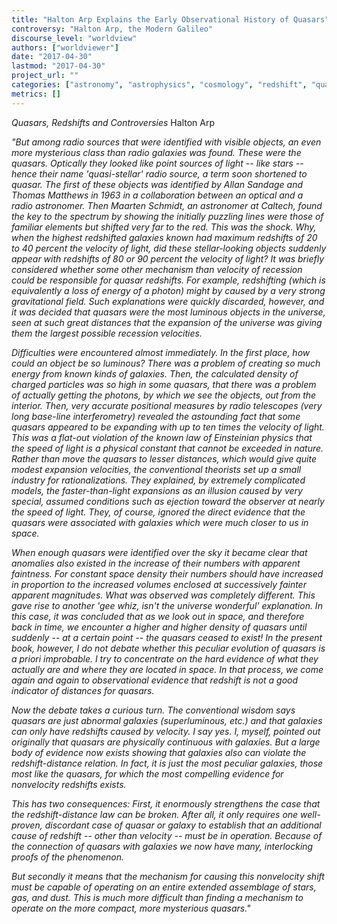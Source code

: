 ```yaml
---
title: "Halton Arp Explains the Early Observational History of Quasars"
controversy: "Halton Arp, the Modern Galileo"
discourse_level: "worldview"
authors: ["worldviewer"]
date: "2017-04-30"
lastmod: "2017-04-30"
project_url: ""
categories: ["astronomy", "astrophysics", "cosmology", "redshift", "quasars", "halton arp", "quasars, redshifts and controversies"]
metrics: []
---
```


_Quasars, Redshifts and Controversies_
Halton Arp

_"But among radio sources that were identified with visible objects, an even more mysterious class than radio galaxies was found. These were the quasars. Optically they looked like point sources of light -- like stars -- hence their name 'quasi-stellar' radio source, a term soon shortened to quasar. The first of these objects was identified by Allan Sandage and Thomas Matthews in 1963 in a collaboration between an optical and a radio astronomer. Then Maarten Schmidt, an astronomer at Caltech, found the key to the spectrum by showing the initially puzzling lines were those of familiar elements but shifted very far to the red. This was the shock. Why, when the highest redshifted galaxies known had maximum redshifts of 20 to 40 percent the velocity of light, did these stellar-looking objects suddenly appear with redshifts of 80 or 90 percent the velocity of light? It was briefly considered whether some other mechanism than velocity of recession could be responsible for quasar redshifts. For example, redshifting (which is equivalently a loss of energy of a photon) might by caused by a very strong gravitational field. Such explanations were quickly discarded, however, and it was decided that quasars were the most luminous objects in the universe, seen at such great distances that the expansion of the universe was giving them the largest possible recession velocities._

_Difficulties were encountered almost immediately. In the first place, how could an object be so luminous? There was a problem of creating so much energy from known kinds of galaxies. Then, the calculated density of charged particles was so high in some quasars, that there was a problem of actually getting the photons, by which we see the objects, out from the interior. Then, very accurate positional measures by radio telescopes (very long base-line interferometry) revealed the astounding fact that some quasars appeared to be expanding with up to ten times the velocity of light. This was a flat-out violation of the known law of Einsteinian physics that the speed of light is a physical constant that cannot be exceeded in nature. Rather than move the quasars to lesser distances, which would give quite modest expansion velocities, the conventional theorists set up a small industry for rationalizations. They explained, by extremely complicated models, the faster-than-light expansions as an illusion caused by very special, assumed conditions such as ejection toward the observer at nearly the speed of light. They, of course, ignored the direct evidence that the quasars were associated with galaxies which were much closer to us in space._

_When enough quasars were identified over the sky it became clear that anomalies also existed in the increase of their numbers with apparent faintness. For constant space density their numbers should have increased in proportion to the increased volumes enclosed at successively fainter apparent magnitudes. What was observed was completely different. This gave rise to another 'gee whiz, isn't the universe wonderful' explanation. In this case, it was concluded that as we look out in space, and therefore back in time, we encounter a higher and higher density of quasars until suddenly -- at a certain point -- the quasars ceased to exist! In the present book, however, I do not debate whether this peculiar evolution of quasars is a priori improbable. I try to concentrate on the hard evidence of what they actually are and where they are located in space. In that process, we come again and again to observational evidence that redshift is not a good indicator of distances for quasars._

_Now the debate takes a curious turn. The conventional wisdom says quasars are just abnormal galaxies (superluminous, etc.) and that galaxies can only have redshifts caused by velocity. I say yes. I, myself, pointed out originally that quasars are physically continuous with galaxies. But a large body of evidence now exists showing that galaxies also can violate the redshift-distance relation. In fact, it is just the most peculiar galaxies, those most like the quasars, for which the most compelling evidence for nonvelocity redshifts exists._

_This has two consequences: First, it enormously strengthens the case that the redshift-distance law can be broken. After all, it only requires one well-proven, discordant case of quasar or galaxy to establish that an additional cause of redshift -- other than velocity -- must be in operation. Because of the connection of quasars with galaxies we now have many, interlocking proofs of the phenomenon._

_But secondly it means that the mechanism for causing this nonvelocity shift must be capable of operating on an entire extended assemblage of stars, gas, and dust. This is much more difficult than finding a mechanism to operate on the more compact, more mysterious quasars."_